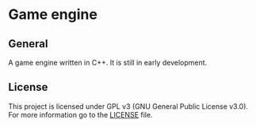 # Game engine
## General
A game engine written in C++. It is still in early development.

## License
This project is licensed under GPL v3 (GNU General Public License v3.0). For more information go to the [LICENSE](LICENSE) file.
